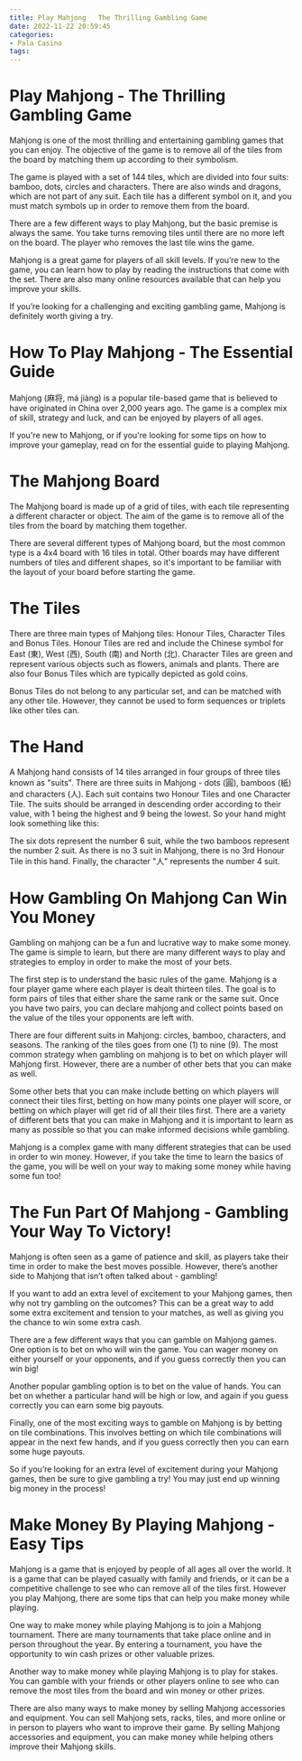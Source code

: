 ```yaml
---
title: Play Mahjong   The Thrilling Gambling Game 
date: 2022-11-22 20:59:45
categories:
- Pala Casino
tags:
---
```



#  Play Mahjong - The Thrilling Gambling Game 

Mahjong is one of the most thrilling and entertaining gambling games that you can enjoy. The objective of the game is to remove all of the tiles from the board by matching them up according to their symbolism. 

The game is played with a set of 144 tiles, which are divided into four suits: bamboo, dots, circles and characters. There are also winds and dragons, which are not part of any suit. Each tile has a different symbol on it, and you must match symbols up in order to remove them from the board. 

There are a few different ways to play Mahjong, but the basic premise is always the same. You take turns removing tiles until there are no more left on the board. The player who removes the last tile wins the game. 

Mahjong is a great game for players of all skill levels. If you’re new to the game, you can learn how to play by reading the instructions that come with the set. There are also many online resources available that can help you improve your skills. 

If you’re looking for a challenging and exciting gambling game, Mahjong is definitely worth giving a try.

#  How To Play Mahjong - The Essential Guide 

Mahjong (麻将, má jiàng) is a popular tile-based game that is believed to have originated in China over 2,000 years ago. The game is a complex mix of skill, strategy and luck, and can be enjoyed by players of all ages.

If you're new to Mahjong, or if you're looking for some tips on how to improve your gameplay, read on for the essential guide to playing Mahjong.

# The Mahjong Board 
The Mahjong board is made up of a grid of tiles, with each tile representing a different character or object. The aim of the game is to remove all of the tiles from the board by matching them together.

There are several different types of Mahjong board, but the most common type is a 4x4 board with 16 tiles in total. Other boards may have different numbers of tiles and different shapes, so it's important to be familiar with the layout of your board before starting the game.

# The Tiles 
There are three main types of Mahjong tiles: Honour Tiles, Character Tiles and Bonus Tiles. Honour Tiles are red and include the Chinese symbol for East (東), West (西), South (南) and North (北). Character Tiles are green and represent various objects such as flowers, animals and plants. There are also four Bonus Tiles which are typically depicted as gold coins.

Bonus Tiles do not belong to any particular set, and can be matched with any other tile. However, they cannot be used to form sequences or triplets like other tiles can.

# The Hand 
A Mahjong hand consists of 14 tiles arranged in four groups of three tiles known as "suits". There are three suits in Mahjong - dots (圓), bamboos (紙) and characters (人). Each suit contains two Honour Tiles and one Character Tile. The suits should be arranged in descending order according to their value, with 1 being the highest and 9 being the lowest. So your hand might look something like this:

      

The six dots represent the number 6 suit, while the two bamboos represent the number 2 suit. As there is no 3 suit in Mahjong, there is no 3rd Honour Tile in this hand. Finally, the character "人" represents the number 4 suit.

#  How Gambling On Mahjong Can Win You Money 
Gambling on mahjong can be a fun and lucrative way to make some money. The game is simple to learn, but there are many different ways to play and strategies to employ in order to make the most of your bets.

The first step is to understand the basic rules of the game. Mahjong is a four player game where each player is dealt thirteen tiles. The goal is to form pairs of tiles that either share the same rank or the same suit. Once you have two pairs, you can declare mahjong and collect points based on the value of the tiles your opponents are left with.

There are four different suits in Mahjong: circles, bamboo, characters, and seasons. The ranking of the tiles goes from one (1) to nine (9). The most common strategy when gambling on mahjong is to bet on which player will Mahjong first. However, there are a number of other bets that you can make as well.

Some other bets that you can make include betting on which players will connect their tiles first, betting on how many points one player will score, or betting on which player will get rid of all their tiles first. There are a variety of different bets that you can make in Mahjong and it is important to learn as many as possible so that you can make informed decisions while gambling.

Mahjong is a complex game with many different strategies that can be used in order to win money. However, if you take the time to learn the basics of the game, you will be well on your way to making some money while having some fun too!

#  The Fun Part Of Mahjong - Gambling Your Way To Victory! 

Mahjong is often seen as a game of patience and skill, as players take their time in order to make the best moves possible. However, there’s another side to Mahjong that isn’t often talked about - gambling!

If you want to add an extra level of excitement to your Mahjong games, then why not try gambling on the outcomes? This can be a great way to add some extra excitement and tension to your matches, as well as giving you the chance to win some extra cash.

There are a few different ways that you can gamble on Mahjong games. One option is to bet on who will win the game. You can wager money on either yourself or your opponents, and if you guess correctly then you can win big!

Another popular gambling option is to bet on the value of hands. You can bet on whether a particular hand will be high or low, and again if you guess correctly you can earn some big payouts.

Finally, one of the most exciting ways to gamble on Mahjong is by betting on tile combinations. This involves betting on which tile combinations will appear in the next few hands, and if you guess correctly then you can earn some huge payouts.

So if you’re looking for an extra level of excitement during your Mahjong games, then be sure to give gambling a try! You may just end up winning big money in the process!

#  Make Money By Playing Mahjong - Easy Tips

Mahjong is a game that is enjoyed by people of all ages all over the world. It is a game that can be played casually with family and friends, or it can be a competitive challenge to see who can remove all of the tiles first. However you play Mahjong, there are some tips that can help you make money while playing.

One way to make money while playing Mahjong is to join a Mahjong tournament. There are many tournaments that take place online and in person throughout the year. By entering a tournament, you have the opportunity to win cash prizes or other valuable prizes.

Another way to make money while playing Mahjong is to play for stakes. You can gamble with your friends or other players online to see who can remove the most tiles from the board and win money or other prizes.

There are also many ways to make money by selling Mahjong accessories and equipment. You can sell Mahjong sets, racks, tiles, and more online or in person to players who want to improve their game. By selling Mahjong accessories and equipment, you can make money while helping others improve their Mahjong skills.